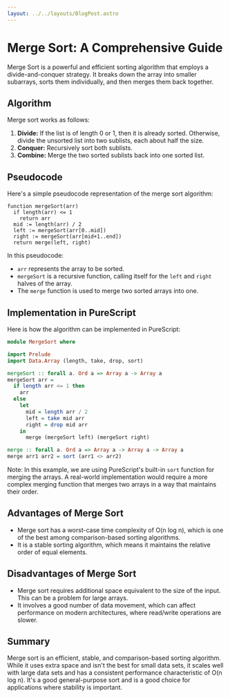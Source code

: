 ```yaml
---
layout: ../../layouts/BlogPost.astro
---
```


# Merge Sort: A Comprehensive Guide

Merge Sort is a powerful and efficient sorting algorithm that employs a divide-and-conquer strategy. It breaks down the array into smaller subarrays, sorts them individually, and then merges them back together.

## Algorithm

Merge sort works as follows:

1. **Divide:** If the list is of length 0 or 1, then it is already sorted. Otherwise, divide the unsorted list into two sublists, each about half the size.
2. **Conquer:** Recursively sort both sublists.
3. **Combine:** Merge the two sorted sublists back into one sorted list.

## Pseudocode

Here's a simple pseudocode representation of the merge sort algorithm:

```
function mergeSort(arr)
  if length(arr) <= 1
    return arr
  mid := length(arr) / 2
  left := mergeSort(arr[0..mid])
  right := mergeSort(arr[mid+1..end])
  return merge(left, right)
```

In this pseudocode:

- `arr` represents the array to be sorted.
- `mergeSort` is a recursive function, calling itself for the `left` and `right` halves of the array.
- The `merge` function is used to merge two sorted arrays into one.

## Implementation in PureScript

Here is how the algorithm can be implemented in PureScript:

```purescript
module MergeSort where

import Prelude
import Data.Array (length, take, drop, sort)

mergeSort :: forall a. Ord a => Array a -> Array a
mergeSort arr =
  if length arr <= 1 then
    arr
  else
    let
      mid = length arr / 2
      left = take mid arr
      right = drop mid arr
    in
      merge (mergeSort left) (mergeSort right)

merge :: forall a. Ord a => Array a -> Array a -> Array a
merge arr1 arr2 = sort (arr1 <> arr2)
```

Note: In this example, we are using PureScript's built-in `sort` function for merging the arrays. A real-world implementation would require a more complex merging function that merges two arrays in a way that maintains their order.

## Advantages of Merge Sort

- Merge sort has a worst-case time complexity of O(n log n), which is one of the best among comparison-based sorting algorithms.
- It is a stable sorting algorithm, which means it maintains the relative order of equal elements.

## Disadvantages of Merge Sort

- Merge sort requires additional space equivalent to the size of the input. This can be a problem for large arrays.
- It involves a good number of data movement, which can affect performance on modern architectures, where read/write operations are slower.

## Summary

Merge sort is an efficient, stable, and comparison-based sorting algorithm. While it uses extra space and isn't the best for small data sets, it scales well with large data sets and has a consistent performance characteristic of O(n log n). It's a good general-purpose sort and is a good choice for applications where stability is important.